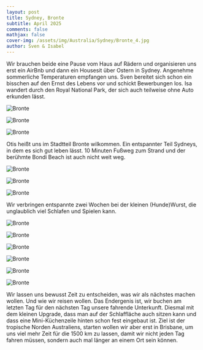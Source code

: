 ```yaml
---
layout: post
title: Sydney, Bronte
subtitle: April 2025
comments: false
mathjax: false
cover-img: /assets/img/Australia/Sydney/Bronte_4.jpg
author: Sven & Isabel
---
```


Wir brauchen beide eine Pause vom Haus auf Rädern und organisieren uns erst ein AirBnb und dann ein Housesit über Ostern in Sydney. Angenehme sommerliche Temperaturen empfangen uns. Sven bereitet sich schon ein bisschen auf den Ernst des Lebens vor und schickt Bewerbungen los. Isa wandert durch den Royal National Park, der sich auch teilweise ohne Auto erkunden lässt.

![Bronte](/assets/img/Australia/Sydney/Bronte_Royal_NP_1.jpg)

![Bronte](/assets/img/Australia/Sydney/Bronte_Royal_NP_2.jpg)

![Bronte](/assets/img/Australia/Sydney/Bronte_Royal_NP_3.jpg)

Otis heißt uns im Stadtteil Bronte wilkommen. Ein entspannter Teil Sydneys, in dem es sich gut leben lässt. 10 Minuten Fußweg zum Strand und der berühmte Bondi Beach ist auch nicht weit weg.

![Bronte](/assets/img/Australia/Sydney/Bronte_1.jpg)

![Bronte](/assets/img/Australia/Sydney/Bronte_2.jpg)

![Bronte](/assets/img/Australia/Sydney/Bronte_3.jpg)

Wir verbringen entspannte zwei Wochen bei der kleinen (Hunde)Wurst, die unglaublich viel Schlafen und Spielen kann. 

![Bronte](/assets/img/Australia/Sydney/Bronte_Otis_1.jpg)

![Bronte](/assets/img/Australia/Sydney/Bronte_Otis_2.jpg)

![Bronte](/assets/img/Australia/Sydney/Bronte_Otis_3.jpg)

![Bronte](/assets/img/Australia/Sydney/Bronte_Otis_4.jpg)

![Bronte](/assets/img/Australia/Sydney/Bronte_Otis_5.jpg)

![Bronte](/assets/img/Australia/Sydney/Bronte_Otis_6.jpg)

Wir lassen uns bewusst Zeit zu entscheiden, was wir als nächstes machen wollen. Und wie wir reisen wollen. Das Endergenis ist, wir buchen am letzten Tag für den nächsten Tag unsere fahrende Unterkunft. Diesmal mit dem kleinen Upgrade, dass man auf der Schlaffläche auch sitzen kann und dass eine Mini-Küchenzeile hinten schon fest eingebaut ist.
Ziel ist der tropische Norden Australiens, starten wollen wir aber erst in Brisbane, um uns viel mehr Zeit für die 1500 km zu lassen, damit wir nicht jeden Tag fahren müssen, sondern auch mal länger an einem Ort sein können.
